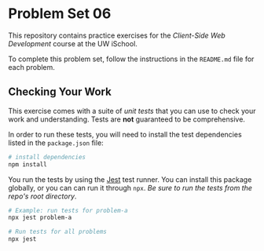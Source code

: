 # Problem Set 06

This repository contains practice exercises for the _Client-Side Web Development_ course at the UW iSchool.

To complete this problem set, follow the instructions in the `README.md` file for each problem.

## Checking Your Work
This exercise comes with a suite of _unit tests_ that you can use to check your work and understanding. Tests are **not** guaranteed to be comprehensive.

In order to run these tests, you will need to install the test dependencies listed in the `package.json` file:

```bash
# install dependencies
npm install
```

You run the tests by using the [Jest](https://facebook.github.io/jest/) test runner. You can install this package globally, or you can can run it through `npx`. _Be sure to run the tests from the repo's root directory_.

```bash
# Example: run tests for problem-a
npx jest problem-a

# Run tests for all problems
npx jest
```
